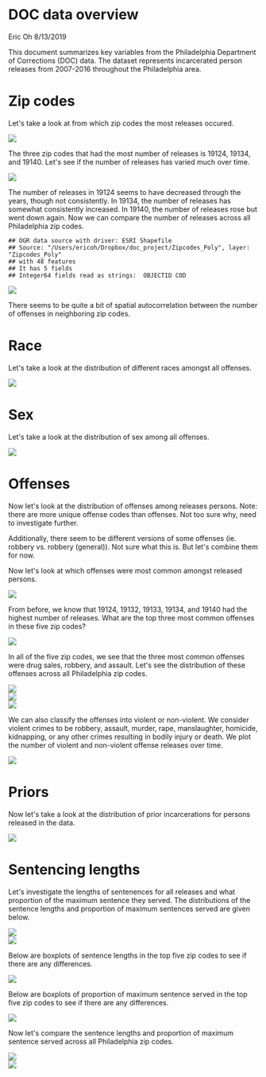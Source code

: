 DOC data overview
================
Eric Oh
8/13/2019

This document summarizes key variables from the Philadelphia Department of Corrections (DOC) data. The dataset represents incarcerated person releases from 2007-2016 throughout the Philadelphia area.

Zip codes
=========

Let's take a look at from which zip codes the most releases occured.

<img src="doc_data_overview_files/figure-markdown_github/unnamed-chunk-4-1.png" style="display: block; margin: auto;" />

The three zip codes that had the most number of releases is 19124, 19134, and 19140. Let's see if the number of releases has varied much over time.

<img src="doc_data_overview_files/figure-markdown_github/unnamed-chunk-5-1.png" style="display: block; margin: auto;" />

The number of releases in 19124 seems to have decreased through the years, though not consistently. In 19134, the number of releases has somewhat consistently increased. In 19140, the number of releases rose but went down again. Now we can compare the number of releases across all Philadelphia zip codes.

    ## OGR data source with driver: ESRI Shapefile 
    ## Source: "/Users/ericoh/Dropbox/doc_project/Zipcodes_Poly", layer: "Zipcodes_Poly"
    ## with 48 features
    ## It has 5 fields
    ## Integer64 fields read as strings:  OBJECTID COD

<img src="doc_data_overview_files/figure-markdown_github/unnamed-chunk-6-1.png" style="display: block; margin: auto;" />

There seems to be quite a bit of spatial autocorrelation between the number of offenses in neighboring zip codes.

Race
====

Let's take a look at the distribution of different races amongst all offenses.

<img src="doc_data_overview_files/figure-markdown_github/unnamed-chunk-7-1.png" style="display: block; margin: auto;" />

Sex
===

Let's take a look at the distribution of sex among all offenses.

<img src="doc_data_overview_files/figure-markdown_github/unnamed-chunk-8-1.png" style="display: block; margin: auto;" />

Offenses
========

Now let's look at the distribution of offenses among releases persons. Note: there are more unique offense codes than offenses. Not too sure why, need to investigate further.

Additionally, there seem to be different versions of some offenses (ie. robbery vs. robbery (general)). Not sure what this is. But let's combine them for now.

Now let's look at which offenses were most common amongst released persons.

<img src="doc_data_overview_files/figure-markdown_github/unnamed-chunk-11-1.png" style="display: block; margin: auto;" />

From before, we know that 19124, 19132, 19133, 19134, and 19140 had the highest number of releases. What are the top three most common offenses in these five zip codes?

<img src="doc_data_overview_files/figure-markdown_github/unnamed-chunk-12-1.png" style="display: block; margin: auto;" />

In all of the five zip codes, we see that the three most common offenses were drug sales, robbery, and assault. Let's see the distribution of these offenses across all Philadelphia zip codes.

<img src="doc_data_overview_files/figure-markdown_github/unnamed-chunk-15-1.png" style="display: block; margin: auto;" /><img src="doc_data_overview_files/figure-markdown_github/unnamed-chunk-15-2.png" style="display: block; margin: auto;" /><img src="doc_data_overview_files/figure-markdown_github/unnamed-chunk-15-3.png" style="display: block; margin: auto;" />

We can also classify the offenses into violent or non-violent. We consider violent crimes to be robbery, assault, murder, rape, manslaughter, homicide, kidnapping, or any other crimes resulting in bodily injury or death. We plot the number of violent and non-violent offense releases over time.

<img src="doc_data_overview_files/figure-markdown_github/unnamed-chunk-16-1.png" style="display: block; margin: auto;" />

Priors
======

Now let's take a look at the distribution of prior incarcerations for persons released in the data.

<img src="doc_data_overview_files/figure-markdown_github/unnamed-chunk-18-1.png" style="display: block; margin: auto;" />

Sentencing lengths
==================

Let's investigate the lengths of sentenences for all releases and what proportion of the maximum sentence they served. The distributions of the sentence lengths and proportion of maximum sentences served are given below.

<img src="doc_data_overview_files/figure-markdown_github/unnamed-chunk-20-1.png" style="display: block; margin: auto;" /><img src="doc_data_overview_files/figure-markdown_github/unnamed-chunk-20-2.png" style="display: block; margin: auto;" />

Below are boxplots of sentence lengths in the top five zip codes to see if there are any differences.

<img src="doc_data_overview_files/figure-markdown_github/unnamed-chunk-21-1.png" style="display: block; margin: auto;" />

Below are boxplots of proportion of maximum sentence served in the top five zip codes to see if there are any differences.

<img src="doc_data_overview_files/figure-markdown_github/unnamed-chunk-22-1.png" style="display: block; margin: auto;" />

Now let's compare the sentence lengths and proportion of maximum sentence served across all Philadelphia zip codes.

<img src="doc_data_overview_files/figure-markdown_github/unnamed-chunk-24-1.png" style="display: block; margin: auto;" /><img src="doc_data_overview_files/figure-markdown_github/unnamed-chunk-24-2.png" style="display: block; margin: auto;" />
